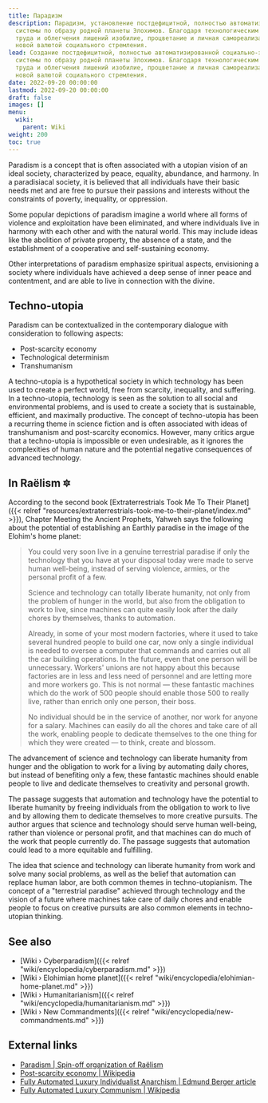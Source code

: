 ```yaml
---
title: Парадизм
description: Парадизм, установление постдефицитной, полностью автоматизированной социально-экономической
  системы по образу родной планеты Элохимов. Благодаря технологическим средствам автоматизации
  труда и облегчения лишений изобилие, процветание и личная самореализация станут
  новой валютой социального стремления.
lead: Создание постдефицитной, полностью автоматизированной социально-экономической
  системы по образу родной планеты Элохимов. Благодаря технологическим средствам автоматизации
  труда и облегчения лишений изобилие, процветание и личная самореализация станут
  новой валютой социального стремления.
date: 2022-09-20 00:00:00
lastmod: 2022-09-20 00:00:00
draft: false
images: []
menu:
  wiki:
    parent: Wiki
weight: 200
toc: true
---
```


Paradism is a concept that is often associated with a utopian vision of an ideal society, characterized by peace, equality, abundance, and harmony. In a paradisiacal society, it is believed that all individuals have their basic needs met and are free to pursue their passions and interests without the constraints of poverty, inequality, or oppression.

Some popular depictions of paradism imagine a world where all forms of violence and exploitation have been eliminated, and where individuals live in harmony with each other and with the natural world. This may include ideas like the abolition of private property, the absence of a state, and the establishment of a cooperative and self-sustaining economy.

Other interpretations of paradism emphasize spiritual aspects, envisioning a society where individuals have achieved a deep sense of inner peace and contentment, and are able to live in connection with the divine.

## Techno-utopia

Paradism can be contextualized in the contemporary dialogue with consideration to following aspects:

- Post-scarcity economy
- Technological determinism
- Transhumanism

A techno-utopia is a hypothetical society in which technology has been used to create a perfect world, free from scarcity, inequality, and suffering. In a techno-utopia, technology is seen as the solution to all social and environmental problems, and is used to create a society that is sustainable, efficient, and maximally productive. The concept of techno-utopia has been a recurring theme in science fiction and is often associated with ideas of transhumanism and post-scarcity economics. However, many critics argue that a techno-utopia is impossible or even undesirable, as it ignores the complexities of human nature and the potential negative consequences of advanced technology.

## In Raëlism 🔯

According to the second book [Extraterrestrials Took Me To Their Planet]({{< relref "resources/extraterrestrials-took-me-to-their-planet/index.md" >}}), Chapter Meeting the Ancient Prophets, Yahweh says the following about the potential of establishing an Earthly paradise in the image of the Elohim's home planet:

> You could very soon live in a genuine terrestrial paradise if only the technology that you have at your disposal today were made to serve human well-being, instead of serving violence, armies, or the personal profit of a few.
>
> Science and technology can totally liberate humanity, not only from the problem of hunger in the world, but also from the obligation to work to live, since machines can quite easily look after the daily chores by themselves, thanks to automation.
>
> Already, in some of your most modern factories, where it used to take several hundred people to build one car, now only a single individual is needed to oversee a computer that commands and carries out all the car building operations. In the future, even that one person will be unnecessary. Workers' unions are not happy about this because factories are in less and less need of personnel and are letting more and more workers go. This is not normal — these fantastic machines which do the work of 500 people should enable those 500 to really live, rather than enrich only one person, their boss.
>
> No individual should be in the service of another, nor work for anyone for a salary. Machines can easily do all the chores and take care of all the work, enabling people to dedicate themselves to the one thing for which they were created — to think, create and blossom.

The advancement of science and technology can liberate humanity from hunger and the obligation to work for a living by automating daily chores, but instead of benefiting only a few, these fantastic machines should enable people to live and dedicate themselves to creativity and personal growth.

The passage suggests that automation and technology have the potential to liberate humanity by freeing individuals from the obligation to work to live and by allowing them to dedicate themselves to more creative pursuits. The author argues that science and technology should serve human well-being, rather than violence or personal profit, and that machines can do much of the work that people currently do. The passage suggests that automation could lead to a more equitable and fulfilling.

The idea that science and technology can liberate humanity from work and solve many social problems, as well as the belief that automation can replace human labor, are both common themes in techno-utopianism. The concept of a "terrestrial paradise" achieved through technology and the vision of a future where machines take care of daily chores and enable people to focus on creative pursuits are also common elements in techno-utopian thinking.

## See also

- [Wiki › Cyberparadism]({{< relref "wiki/encyclopedia/cyberparadism.md" >}})
- [Wiki › Elohimian home planet]({{< relref "wiki/encyclopedia/elohimian-home-planet.md" >}})
- [Wiki › Humanitarianism]({{< relref "wiki/encyclopedia/humanitarianism.md" >}})
- [Wiki › New Commandments]({{< relref "wiki/encyclopedia/new-commandments.md" >}})

## External links

- [Paradism | Spin-off organization of Raëlism](https://paradism.org/)
- [Post-scarcity economy | Wikipedia](https://en.wikipedia.org/wiki/Post-scarcity_economy)
- [Fully Automated Luxury Individualist Anarchism | Edmund Berger article](https://thelibertarianideal.com/2017/03/06/fully-automated-luxury-individualist-anarchism/)
- [Fully Automated Luxury Communism | Wikipedia](https://en.wikipedia.org/wiki/Fully_Automated_Luxury_Communism)